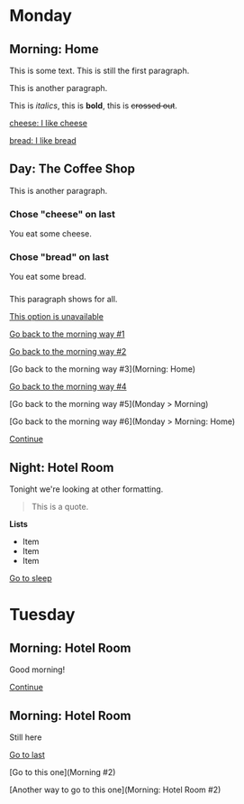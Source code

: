 # Monday

## Morning: Home

This is some text.
This is still the first paragraph.

This is another paragraph.

This is *italics*, this is **bold**, this is ~~crossed out~~.

[cheese: I like cheese](next)

[bread: I like bread](next)

## Day: The Coffee Shop

This is another paragraph.

### Chose "cheese" on last

You eat some cheese.

### Chose "bread" on last

You eat some bread.

###

This paragraph shows for all.

[This option is unavailable]()

[Go back to the morning way #1](last)

[Go back to the morning way #2](Morning)

[Go back to the morning way #3](Morning: Home)

[Go back to the morning way #4](Monday)

[Go back to the morning way #5](Monday > Morning)

[Go back to the morning way #6](Monday > Morning: Home)

[Continue](next)

## Night: Hotel Room

Tonight we're looking at other formatting.

> This is a quote.

**Lists**

* Item 
* Item 
* Item

[Go to sleep](Tuesday)

# Tuesday

## Morning: Hotel Room

Good morning!

[Continue](next)

## Morning: Hotel Room

Still here

[Go to last](Morning)

[Go to this one](Morning #2)

[Another way to go to this one](Morning: Hotel Room #2)
